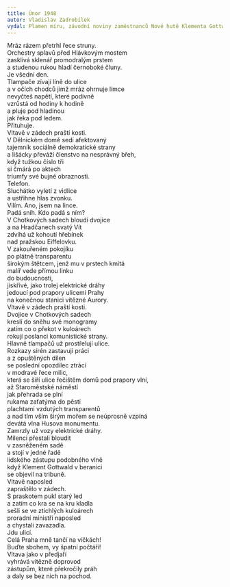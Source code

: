 ```yaml
---
title: Únor 1948 
autor: Vladislav Zadrobílek
vydal: Plamen míru, závodní noviny zaměstnanců Nové hutě Klementa Gottwalda, Kunčice, 1958
---
```


Mráz rázem přetrhl řece struny.  
Orchestry splavů před Hlávkovým mostem   
zasklívá sklenář promodralým prstem   
a studenou rukou hladí černoboké čluny.   
Je všední den.   
Tlampače zívají líně do ulice     
a v očích chodců jimž mráz ohrnuje límce  
nevyčteš napětí, které podivně  
vzrůstá od hodiny k hodině   
a pluje pod hladinou   
jak řeka pod ledem.   
Přituhuje.       
Vltavě v zádech praští kosti.    
V Dělnickém domě sedí afektovaný   
tajemník sociálně demokratické strany  
a lišácky převáží členstvo na nesprávný břeh,   
když tužkou číslo tři    
si čmárá po aktech    
triumfy své bujné obraznosti.  
Telefon.   
Sluchátko vyletí z vidlice    
a ustřihne hlas zvonku.  
Vilím. Ano, jsem na lince.   
Padá sníh. Kdo padá s ním?  
V Chotkových sadech bloudí dvojice   
a na Hradčanech svatý Vít     
zdvíhá už kohoutí hřebínek   
nad pražskou Eiffelovku.   
V zakouřeném pokojíku   
po plátně transparentu    
širokým štětcem, jenž mu v prstech kmítá   
malíř vede přímou linku   
do budoucnosti,   
jiskřivé, jako trolej elektrické dráhy   
jedoucí pod prapory ulicemi Prahy   
na konečnou stanici vítězné Aurory.   
Vltavě v zádech praští kosti.    
Dvojice v Chotkových sadech  
kreslí do sněhu své monogramy   
zatím co o překot v kuloárech   
rokují poslanci komunistické strany.   
Hlavně tlampačů už prostřelují ulice.  
Rozkazy sirén zastavují práci   
a z opuštěných dílen    
se poslední opozdilec ztrácí   
v modravé řece milic,    
která se šíří ulice řečištěm domů pod prapory vlní,   
až Staroměstské náměstí    
jak přehrada se plní   
rukama zaťatýma do pěstí     
plachtami vzdutých transparentů    
a nad tím vším širým mořem se neúprosně vzpíná    
devátá vlna Husova monumentu.    
Zamrzly už vozy elektrické dráhy.   
Milenci přestali bloudit   
v zasněženém sadě   
a stojí v jedné řadě   
lidského zástupu podobného vlně     
když Klement Gottwald v beranici   
se objevil na tribuně.    
Vltavě naposled    
zapraštělo v zádech.    
S praskotem pukl starý led   
a zatím co kra se na kru kladla   
sešli se ve ztichlých kuloárech  
proradní ministři naposled   
a chystali zavazadla.  
Jdu ulicí.  
Celá Praha mně tančí na víčkách!   
Buďte sbohem, vy špatní počtáři!  
Vltava jako v předjaří    
vyhrává vítězně doprovod   
zástupům, které překročily práh   
a daly se bez nich na pochod.     